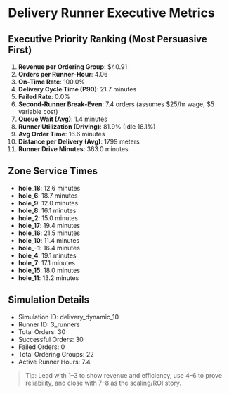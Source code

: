 # Delivery Runner Executive Metrics

## Executive Priority Ranking (Most Persuasive First)
1. **Revenue per Ordering Group**: $40.91
2. **Orders per Runner‑Hour**: 4.06
3. **On‑Time Rate**: 100.0%
4. **Delivery Cycle Time (P90)**: 21.7 minutes
5. **Failed Rate**: 0.0%
6. **Second‑Runner Break‑Even**: 7.4 orders (assumes $25/hr wage, $5 variable cost)
7. **Queue Wait (Avg)**: 1.4 minutes
8. **Runner Utilization (Driving)**: 81.9% (Idle 18.1%)
9. **Avg Order Time**: 16.6 minutes
10. **Distance per Delivery (Avg)**: 1799 meters
11. **Runner Drive Minutes**: 363.0 minutes

## Zone Service Times
- **hole_18**: 12.6 minutes
- **hole_6**: 18.7 minutes
- **hole_9**: 12.0 minutes
- **hole_8**: 16.1 minutes
- **hole_2**: 15.0 minutes
- **hole_17**: 19.4 minutes
- **hole_16**: 21.5 minutes
- **hole_10**: 11.4 minutes
- **hole_-1**: 16.4 minutes
- **hole_4**: 19.1 minutes
- **hole_7**: 17.1 minutes
- **hole_15**: 18.0 minutes
- **hole_11**: 13.2 minutes


## Simulation Details
- Simulation ID: delivery_dynamic_10
- Runner ID: 3_runners
- Total Orders: 30
- Successful Orders: 30
- Failed Orders: 0
- Total Ordering Groups: 22
- Active Runner Hours: 7.4

> Tip: Lead with 1–3 to show revenue and efficiency, use 4–6 to prove reliability, and close with 7–8 as the scaling/ROI story.
